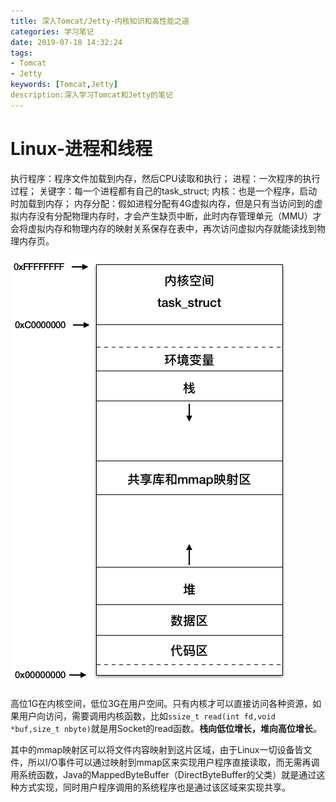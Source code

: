 ```yaml
---
title: 深入Tomcat/Jetty-内核知识和高性能之道
categories: 学习笔记
date: 2019-07-18 14:32:24
tags:
- Tomcat
- Jetty
keywords: [Tomcat,Jetty]
description:深入学习Tomcat和Jetty的笔记
---
```


# Linux-进程和线程
执行程序：程序文件加载到内存，然后CPU读取和执行；
进程：一次程序的执行过程；
关键字：每一个进程都有自己的task_struct;
内核：也是一个程序，启动时加载到内存；
内存分配：假如进程分配有4G虚拟内存，但是只有当访问到的虚拟内存没有分配物理内存时，才会产生缺页中断，此时内存管理单元（MMU）才会将虚拟内存和物理内存的映射关系保存在表中，再次访问虚拟内存就能读找到物理内存页。

![LinuxMM.png](深入Tomcat-Jetty-内核知识和高性能之道/LinuxMM.png)

高位1G在内核空间，低位3G在用户空间。只有内核才可以直接访问各种资源，如果用户向访问，需要调用内核函数，比如`ssize_t read(int fd,void *buf,size_t nbyte)`就是用Socket的read函数。**栈向低位增长，堆向高位增长**。

其中的mmap映射区可以将文件内容映射到这片区域，由于Linux一切设备皆文件，所以I/O事件可以通过映射到mmap区来实现用户程序直接读取，而无需再调用系统函数，Java的MappedByteBuffer（DirectByteBuffer的父类）就是通过这种方式实现，同时用户程序调用的系统程序也是通过该区域来实现共享。